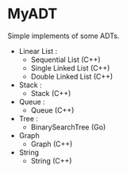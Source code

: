 # MyADT
Simple implements of some ADTs.

* Linear List : 
  * Sequential List (C++)
  * Single Linked List (C++)
  * Double Linked List (C++)
* Stack : 
  * Stack (C++)
* Queue : 
  * Queue (C++)
* Tree :
  * BinarySearchTree (Go)
* Graph
  * Graph (C++)
* String
  * String (C++)
